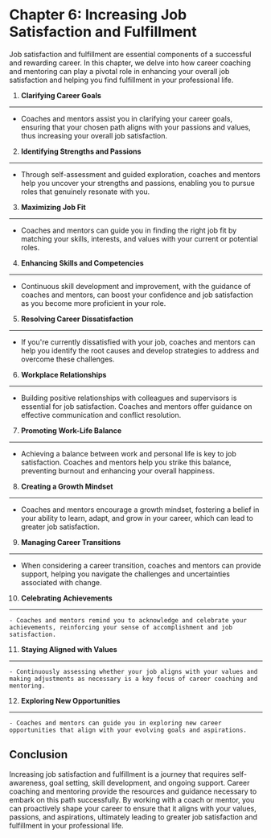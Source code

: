 Chapter 6: Increasing Job Satisfaction and Fulfillment
======================================================

Job satisfaction and fulfillment are essential components of a successful and rewarding career. In this chapter, we delve into how career coaching and mentoring can play a pivotal role in enhancing your overall job satisfaction and helping you find fulfillment in your professional life.

1. **Clarifying Career Goals**
------------------------------

* Coaches and mentors assist you in clarifying your career goals, ensuring that your chosen path aligns with your passions and values, thus increasing your overall job satisfaction.

2. **Identifying Strengths and Passions**
-----------------------------------------

* Through self-assessment and guided exploration, coaches and mentors help you uncover your strengths and passions, enabling you to pursue roles that genuinely resonate with you.

3. **Maximizing Job Fit**
-------------------------

* Coaches and mentors can guide you in finding the right job fit by matching your skills, interests, and values with your current or potential roles.

4. **Enhancing Skills and Competencies**
----------------------------------------

* Continuous skill development and improvement, with the guidance of coaches and mentors, can boost your confidence and job satisfaction as you become more proficient in your role.

5. **Resolving Career Dissatisfaction**
---------------------------------------

* If you're currently dissatisfied with your job, coaches and mentors can help you identify the root causes and develop strategies to address and overcome these challenges.

6. **Workplace Relationships**
------------------------------

* Building positive relationships with colleagues and supervisors is essential for job satisfaction. Coaches and mentors offer guidance on effective communication and conflict resolution.

7. **Promoting Work-Life Balance**
----------------------------------

* Achieving a balance between work and personal life is key to job satisfaction. Coaches and mentors help you strike this balance, preventing burnout and enhancing your overall happiness.

8. **Creating a Growth Mindset**
--------------------------------

* Coaches and mentors encourage a growth mindset, fostering a belief in your ability to learn, adapt, and grow in your career, which can lead to greater job satisfaction.

9. **Managing Career Transitions**
----------------------------------

* When considering a career transition, coaches and mentors can provide support, helping you navigate the challenges and uncertainties associated with change.

10. **Celebrating Achievements**
--------------------------------

    - Coaches and mentors remind you to acknowledge and celebrate your achievements, reinforcing your sense of accomplishment and job satisfaction.

11. **Staying Aligned with Values**
-----------------------------------

    - Continuously assessing whether your job aligns with your values and making adjustments as necessary is a key focus of career coaching and mentoring.

12. **Exploring New Opportunities**
-----------------------------------

    - Coaches and mentors can guide you in exploring new career opportunities that align with your evolving goals and aspirations.

Conclusion
----------

Increasing job satisfaction and fulfillment is a journey that requires self-awareness, goal setting, skill development, and ongoing support. Career coaching and mentoring provide the resources and guidance necessary to embark on this path successfully. By working with a coach or mentor, you can proactively shape your career to ensure that it aligns with your values, passions, and aspirations, ultimately leading to greater job satisfaction and fulfillment in your professional life.
